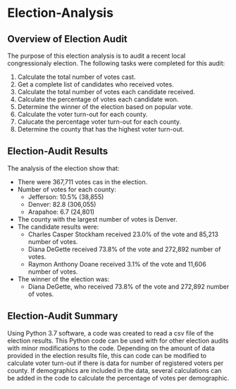 # Election-Analysis

## Overview of Election Audit
The purpose of this election analysis is to audit a recent local congressionaly election.  The following tasks were completed for this audit:
1. Calculate the total number of votes cast.
2. Get a complete list of candidates who received votes.
3. Calculate the total number of votes each candidate received.
4. Calculate the percentage of votes each candidate won.
5. Determine the winner of the election based on popular vote.
6. Calculate the voter turn-out for each county.
7. Calucate the percentage voter turn-out for each county.
8. Determine the county that has the highest voter turn-out.

## Election-Audit Results
The analysis of the election show that:
- There were 367,711 votes cas in the election.
- Number of votes for each county:
   - Jefferson: 10.5% (38,855)
   - Denver: 82.8 (306,055)
   - Arapahoe: 6.7 (24,801)
- The county with the largest number of votes is Denver.
- The candidate results were:
    - Charles Casper Stockham received 23.0% of the vote and 85,213 number of votes.
    - Diana DeGette received 73.8% of the vote and 272,892 number of votes.
    - Raymon Anthony Doane received 3.1% of the vote and 11,606 number of votes.
- The winner of the election was:
    - Diana DeGette, who received 73.8% of the vote and 272,892 number of votes.
 
## Election-Audit Summary
Using Python 3.7 software, a code was created to read a csv file of the election results.  This Python code can be used with for other election audits with minor modifications to the code. Depending on the amount of data provided in the election results file, this can code can be modified to calculate voter turn-out if there is data for number of registered voters per county.  If demographics are included in the data, several calculations can be added in the code to calculate the percentage of votes per demographic.
 

